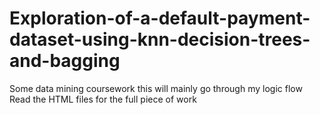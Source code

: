 # Exploration-of-a-default-payment-dataset-using-knn-decision-trees-and-bagging
Some data mining coursework this will mainly go through my logic flow
Read the HTML files for the full piece of work

